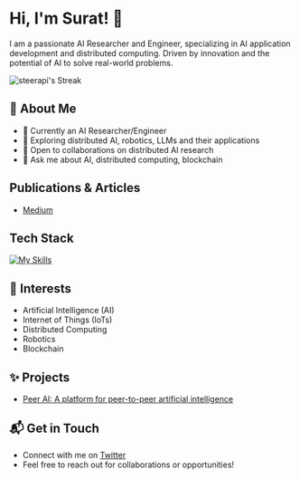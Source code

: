 # Hi, I'm Surat! 👋

I am a passionate AI Researcher and Engineer, specializing in AI application development and distributed computing. Driven by innovation and the potential of AI to solve real-world problems.

![steerapi's Streak](https://github-readme-streak-stats.herokuapp.com/?user=steerapi&theme=vue-dark&show_icons=true&hide_border=true)

## 🚀 About Me

- 🔭 Currently an AI Researcher/Engineer
- 🌱 Exploring distributed AI, robotics, LLMs and their applications
- 👯 Open to collaborations on distributed AI research
- 💬 Ask me about AI, distributed computing, blockchain

## Publications & Articles
- [Medium](https://medium.com/@steerapi)

## Tech Stack
[![My Skills](https://skillicons.dev/icons?i=ts,js,html,css,go,react,angular,python,pytorch,tensorflow,c,solidity,opencv,azure,aws,googlecloud,github)](https://skillicons.dev)

## 🌱 Interests

  - Artificial Intelligence (AI)
  - Internet of Things (IoTs)
  - Distributed Computing
  - Robotics
  - Blockchain

## ✨ Projects

  - [Peer AI: A platform for peer-to-peer artificial intelligence](https://github.com/peer-ai)

## 📬 Get in Touch

- Connect with me on [Twitter](https://twitter.com/steerapi)
- Feel free to reach out for collaborations or opportunities!

